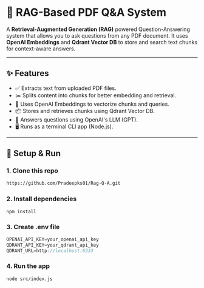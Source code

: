 # 📄 RAG-Based PDF Q&A System

A **Retrieval-Augmented Generation (RAG)** powered Question-Answering system that allows you to ask questions from any PDF document. It uses **OpenAI Embeddings** and **Qdrant Vector DB** to store and search text chunks for context-aware answers.

---

## ✨ Features

- ✅ Extracts text from uploaded PDF files.
- ✂️ Splits content into chunks for better embedding and retrieval.
- 🧠 Uses OpenAI Embeddings to vectorize chunks and queries.
- 📦 Stores and retrieves chunks using Qdrant Vector DB.
- 💬 Answers questions using OpenAI's LLM (GPT).
- 🖥️ Runs as a terminal CLI app (Node.js).

---

## 🚀 Setup & Run

### 1. Clone this repo

```bash
https://github.com/Pradeepks01/Rag-Q-A.git
```

### 2. Install dependencies
```shell
npm install
```

### 3. Create .env file
```js
OPENAI_API_KEY=your_openai_api_key
QDRANT_API_KEY=your_qdrant_api_key     
QDRANT_URL=http://localhost:6333
```       

### 4. Run the app
```shell
node src/index.js
```
